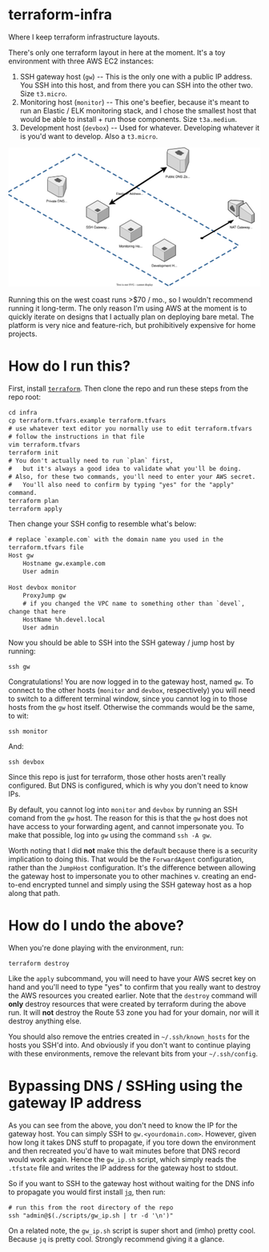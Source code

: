 # terraform-infra

Where I keep terraform infrastructure layouts.

There's only one terraform layout in here at the moment.
It's a toy environment with three AWS EC2 instances:

1. SSH gateway host (`gw`) -- This is the only one with a public IP address. You SSH into this host, and from there you can SSH into the other two. Size `t3.micro`.
2. Monitoring host (`monitor`) -- This one's beefier, because it's meant to run an Elastic / ELK monitoring stack, and I chose the smallest host that would be able to install + run those components. Size `t3a.medium`.
3. Development host (`devbox`) -- Used for whatever. Developing whatever it is you'd want to develop. Also a `t3.micro`.

![Architecture diagram](/arch_diagram.svg)

Running this on the west coast runs >$70 / mo., so I wouldn't recommend running it long-term.
The only reason I'm using AWS at the moment is to quickly iterate on designs that I actually plan on deploying bare metal.
The platform is very nice and feature-rich, but prohibitively expensive for home projects.

# How do I run this?

First, install [`terraform`][terraform].
Then clone the repo and run these steps from the repo root:

    cd infra
    cp terraform.tfvars.example terraform.tfvars
    # use whatever text editor you normally use to edit terraform.tfvars
    # follow the instructions in that file
    vim terraform.tfvars 
    terraform init
    # You don't actually need to run `plan` first,
    #   but it's always a good idea to validate what you'll be doing.
    # Also, for these two commands, you'll need to enter your AWS secret.
    #   You'll also need to confirm by typing "yes" for the "apply" command.
    terraform plan
    terraform apply

Then change your SSH config to resemble what's below:

    # replace `example.com` with the domain name you used in the terraform.tfvars file
    Host gw
        Hostname gw.example.com
        User admin

    Host devbox monitor
        ProxyJump gw
        # if you changed the VPC name to something other than `devel`, change that here
        HostName %h.devel.local
        User admin

Now you should be able to SSH into the SSH gateway / jump host by running:

    ssh gw

Congratulations! You are now logged in to the gateway host, named `gw`.
To connect to the other hosts (`monitor` and `devbox`, respectively) you will need to switch to a different terminal window, since you cannot log in to those hosts from the `gw` host itself.
Otherwise the commands would be the same, to wit:

    ssh monitor

And:

    ssh devbox

Since this repo is just for terraform, those other hosts aren't really configured. But DNS is configured, which is why you don't need to know IPs.

By default, you cannot log into `monitor` and `devbox` by running an SSH comand from the `gw` host.
The reason for this is that the `gw` host does not have access to your forwarding agent, and cannot impersonate you.
To make that possible, log into `gw` using the command `ssh -A gw`.

Worth noting that I did **not** make this the default because there is a security implication to doing this.
That would be the `ForwardAgent` configuration, rather than the `JumpHost` configuration.
It's the difference between allowing the gateway host to impersonate you to other machines v. creating an end-to-end encrypted tunnel and simply using the SSH gateway host as a hop along that path.

# How do I undo the above?

When you're done playing with the environment, run:

    terraform destroy

Like the `apply` subcommand, you will need to have your AWS secret key on hand and you'll need to type "yes" to confirm that you really want to destroy the AWS resources you created earlier.
Note that the `destroy` command will **only** destroy resources that were created by terraform during the above run.
It will **not** destroy the Route 53 zone you had for your domain, nor will it destroy anything else.

You should also remove the entries created in `~/.ssh/known_hosts` for the hosts you SSH'd into.
And obviously if you don't want to continue playing with these environments, remove the relevant bits from your `~/.ssh/config`.

# Bypassing DNS / SSHing using the gateway IP address

As you can see from the above, you don't need to know the IP for the gateway host.
You can simply SSH to `gw.<yourdomain.com>`.
However, given how long it takes DNS stuff to propagate, if you tore down the environment and then recreated you'd have to wait minutes before that DNS record would work again.
Hence the `gw_ip.sh` script, which simply reads the `.tfstate` file and writes the IP address for the gateway host to stdout.

So if you want to SSH to the gateway host without waiting for the DNS info to propagate you would first install [`jq`][], then run:

    # run this from the root directory of the repo
    ssh "admin@$(./scripts/gw_ip.sh | tr -d '\n')"

On a related note, the `gw_ip.sh` script is super short and (imho) pretty cool.
Because `jq` is pretty cool.
Strongly recommend giving it a glance.

[terraform]: https://www.terraform.io/
[`jq`]: https://stedolan.github.io/jq/


